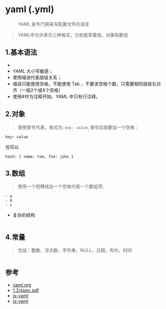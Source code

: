 # yaml (.yml)
>YAML 是专门用来写配置文件的语言

>YAML中允许表示三种格式，分别是常量值，对象和数组

## 1.基本语法
- 
- YAML 大小写敏感；
- 使用缩进代表层级关系；
- 缩进只能使用空格，不能使用 Tab ，不要求空格个数，只需要相同层级左对齐（一般2个或4个空格）
- 使用#作为注释开始，YAML 中只有行注释。


## 2.对象
>使用冒号代表，格式为: `key: value`, 冒号后面要加一个空格：

```
key: value
```

也可以

```
hash: { name: tom, foo: john }
```

## 3.数组

>使用一个短横线加一个空格代表一个数组项;

```
- a
- b
- c
```

- 复杂的结构

```
```


## 4.常量

>包括：整数，浮点数，字符串，NULL，日期，布尔，时间

```
```


## 参考
- [yaml.org](https://yaml.org/)
- [1.2/spec.pdf](https://yaml.org/spec/1.2/spec.pdf)
- [js-yaml](https://github.com/nodeca/js-yaml)
- [js-yaml](http://nodeca.github.io/js-yaml/)
